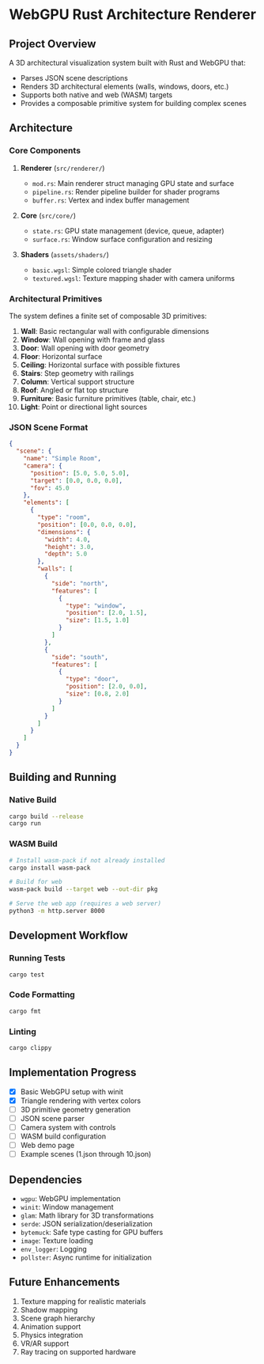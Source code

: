 # WebGPU Rust Architecture Renderer

## Project Overview

A 3D architectural visualization system built with Rust and WebGPU that:
- Parses JSON scene descriptions
- Renders 3D architectural elements (walls, windows, doors, etc.)
- Supports both native and web (WASM) targets
- Provides a composable primitive system for building complex scenes

## Architecture

### Core Components

1. **Renderer** (`src/renderer/`)
   - `mod.rs`: Main renderer struct managing GPU state and surface
   - `pipeline.rs`: Render pipeline builder for shader programs
   - `buffer.rs`: Vertex and index buffer management

2. **Core** (`src/core/`)
   - `state.rs`: GPU state management (device, queue, adapter)
   - `surface.rs`: Window surface configuration and resizing

3. **Shaders** (`assets/shaders/`)
   - `basic.wgsl`: Simple colored triangle shader
   - `textured.wgsl`: Texture mapping shader with camera uniforms

### Architectural Primitives

The system defines a finite set of composable 3D primitives:

1. **Wall**: Basic rectangular wall with configurable dimensions
2. **Window**: Wall opening with frame and glass
3. **Door**: Wall opening with door geometry
4. **Floor**: Horizontal surface
5. **Ceiling**: Horizontal surface with possible fixtures
6. **Stairs**: Step geometry with railings
7. **Column**: Vertical support structure
8. **Roof**: Angled or flat top structure
9. **Furniture**: Basic furniture primitives (table, chair, etc.)
10. **Light**: Point or directional light sources

### JSON Scene Format

```json
{
  "scene": {
    "name": "Simple Room",
    "camera": {
      "position": [5.0, 5.0, 5.0],
      "target": [0.0, 0.0, 0.0],
      "fov": 45.0
    },
    "elements": [
      {
        "type": "room",
        "position": [0.0, 0.0, 0.0],
        "dimensions": {
          "width": 4.0,
          "height": 3.0,
          "depth": 5.0
        },
        "walls": [
          {
            "side": "north",
            "features": [
              {
                "type": "window",
                "position": [2.0, 1.5],
                "size": [1.5, 1.0]
              }
            ]
          },
          {
            "side": "south",
            "features": [
              {
                "type": "door",
                "position": [2.0, 0.0],
                "size": [0.8, 2.0]
              }
            ]
          }
        ]
      }
    ]
  }
}
```

## Building and Running

### Native Build
```bash
cargo build --release
cargo run
```

### WASM Build
```bash
# Install wasm-pack if not already installed
cargo install wasm-pack

# Build for web
wasm-pack build --target web --out-dir pkg

# Serve the web app (requires a web server)
python3 -m http.server 8000
```

## Development Workflow

### Running Tests
```bash
cargo test
```

### Code Formatting
```bash
cargo fmt
```

### Linting
```bash
cargo clippy
```

## Implementation Progress

- [x] Basic WebGPU setup with winit
- [x] Triangle rendering with vertex colors
- [ ] 3D primitive geometry generation
- [ ] JSON scene parser
- [ ] Camera system with controls
- [ ] WASM build configuration
- [ ] Web demo page
- [ ] Example scenes (1.json through 10.json)

## Dependencies

- `wgpu`: WebGPU implementation
- `winit`: Window management
- `glam`: Math library for 3D transformations
- `serde`: JSON serialization/deserialization
- `bytemuck`: Safe type casting for GPU buffers
- `image`: Texture loading
- `env_logger`: Logging
- `pollster`: Async runtime for initialization

## Future Enhancements

1. Texture mapping for realistic materials
2. Shadow mapping
3. Scene graph hierarchy
4. Animation support
5. Physics integration
6. VR/AR support
7. Ray tracing on supported hardware